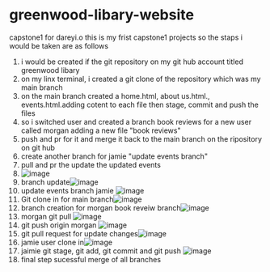 # greenwood-libary-website
capstone1 for dareyi.o
this is my frist capstone1 projects
so the staps i would be taken are as follows
1. i would be created  if the git repository on my git hub account titled greenwood libary
2. on my linx terminal, i created a git clone of the repository which was my main branch   
3. on the main branch created a home.html, about us.html., events.html.adding cotent to each file then stage, commit and push the files
4. so i switched user and created a branch book reviews for a new user called morgan adding a new file "book reviews"
5. push and pr for it and merge  it back to the main branch on the ripository on git hub
6. create another branch for jamie "update events branch"
7. pull and pr the update the updated events
8. ![image](https://github.com/user-attachments/assets/2cecfdcb-a4e7-4635-a468-d713fe29b25a)
10. branch update![image](https://github.com/user-attachments/assets/0dd88fa7-95b9-4a3d-a9dd-f8eaf863d868)
11. update events branch jamie ![image](https://github.com/user-attachments/assets/54eca6b2-55ca-485b-9244-c58b5ead7bf8)
12. Git clone in for main branch![image](https://github.com/user-attachments/assets/e885afd2-3a3a-454e-9b2a-cad0b17cf2e8)
13. branch creation for morgan book reveiw branch![image](https://github.com/user-attachments/assets/099e8db4-99f2-4010-9e25-b4013cc20497)
14. morgan git pull ![image](https://github.com/user-attachments/assets/5dc1bad8-b24d-477c-9794-7ce33ba8a27c)
15. git push origin morgan ![image](https://github.com/user-attachments/assets/3db9ac77-56cc-412e-9ba4-7ba3543e546a)
16. git pull request for update changes![image](https://github.com/user-attachments/assets/c4ca2043-d534-4059-a3a4-9e4980738e35)
17. jamie user clone in![image](https://github.com/user-attachments/assets/42aa0265-1b45-4c3b-adcb-59a722ba5ca6)
18. jaimie git stage, git add, git commit and git push ![image](https://github.com/user-attachments/assets/bd0559e4-0cd5-4e0b-866c-979da0a11532)
19. final step sucessful merge of all branches 










